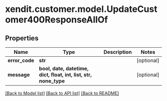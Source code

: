 # xendit.customer.model.UpdateCustomer400ResponseAllOf


## Properties
Name | Type | Description | Notes
------------ | ------------- | ------------- | -------------
**error_code** | **str** |  | [optional] 
**message** | **bool, date, datetime, dict, float, int, list, str, none_type** |  | [optional] 

[[Back to Model list]](../README.md#documentation-for-models) [[Back to API list]](../README.md#documentation-for-api-endpoints) [[Back to README]](../README.md)


